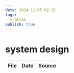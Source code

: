 ```yaml
---
date: 2024-11-05 02:15
tags:
  - atlas
publish: true
---
```

# system design

<!-- QueryToSerialize: TABLE date as "Date", sources as "Source" FROM "content/🥷🏽 jutsus" WHERE contains(tags, "system-design") -->
<!-- SerializedQuery: TABLE date as "Date", sources as "Source" FROM "content/🥷🏽 jutsus" WHERE contains(tags, "system-design") -->

| File | Date | Source |
| ---- | ---- | ------ |
<!-- SerializedQuery END -->

